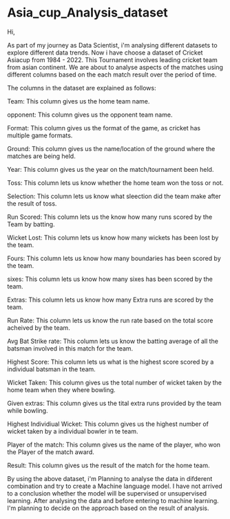 # Asia_cup_Analysis_dataset

Hi,

As part of my journey as Data Scientist, i'm analysing different datasets to explore different data trends. Now i have choose a dataset of Cricket Asiacup from 1984 - 2022. This Tournament involves leading cricket team from asian continent. We are about to analyse aspects of the matches using different columns based on the each match result over the period of time.

The columns in the dataset are explained as follows:

Team: This column gives us the home team name.

opponent: This column gives us the opponent team name.

Format: This column gives us the format of the game, as cricket has multiple game formats.

Ground: This column gives us the name/location of the ground where the matches are being held.

Year: This column gives us the year on the match/tournament been held.

Toss: This column lets us know whether the home team won the toss or not.

Selection: This column lets us know what sleection did the team make after the result of toss.

Run Scored: This column lets us the know how many runs scored by the Team by batting.

Wicket Lost: This column lets us know how many wickets has been lost by the team.

Fours: This column lets us know how many boundaries has been scored by the team.

sixes: This column lets us know how many sixes has been scored by the team.

Extras: This column lets us know how many Extra runs are scored by the team.

Run Rate: This column lets us know the run rate based on the total score acheived by the team.

Avg Bat Strike rate: This column lets us know the batting average of all the batsman involved in this match for the team.

Highest Score: This column lets us what is the highest score scored by a individual batsman in the team.

Wicket Taken: This column gives us the total number of wicket taken by the home team when they where bowling.

Given extras: This column gives us the tital extra runs provided by the team while bowling.

Highest Individiual Wicket: This column gives us the highest number of wicket taken by a individual bowler in te team.

Player of the match: This column gives us the name of the player, who won the Player of the match award.

Result: This column gives us the result of the match for the home team.


By using the above dataset, i'm Planning to analyse the data in difderent combination and try to create a Machine language model. I have not arrived to a conclusion whether the model will be supervised or unsupervised learning. After analysing the data and before entering to machine learning. I'm planning to decide on the approach based on the result of analysis.
